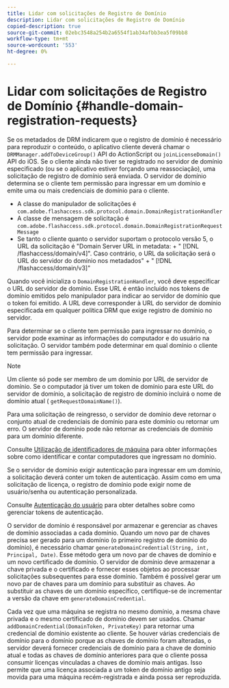 ```yaml
---
title: Lidar com solicitações de Registro de Domínio
description: Lidar com solicitações de Registro de Domínio
copied-description: true
source-git-commit: 02ebc3548a254b2a6554f1ab34afbb3ea5f09bb8
workflow-type: tm+mt
source-wordcount: '553'
ht-degree: 0%

---
```


# Lidar com solicitações de Registro de Domínio {#handle-domain-registration-requests}

Se os metadados de DRM indicarem que o registro de domínio é necessário para reproduzir o conteúdo, o aplicativo cliente deverá chamar o `DRMManager.addToDeviceGroup()` API do ActionScript ou `joinLicenseDomain()` API do iOS. Se o cliente ainda não tiver se registrado no servidor de domínio especificado (ou se o aplicativo estiver forçando uma reassociação), uma solicitação de registro de domínio será enviada. O servidor de domínio determina se o cliente tem permissão para ingressar em um domínio e emite uma ou mais credenciais de domínio para o cliente.

* A classe do manipulador de solicitações é `com.adobe.flashaccess.sdk.protocol.domain.DomainRegistrationHandler`
* A classe de mensagem de solicitação é `com.adobe.flashaccess.sdk.protocol.domain.DomainRegistrationRequestMessage`
* Se tanto o cliente quanto o servidor suportam o protocolo versão 5, o URL da solicitação é &quot;Domain Server URL in metadata: + &quot; [!DNL /flashaccess/domain/v4]&quot;. Caso contrário, o URL da solicitação será o URL do servidor do domínio nos metadados&quot; + &quot; [!DNL /flashaccess/domain/v3]&quot;

Quando você inicializa o `DomainRegistrationHandler`, você deve especificar o URL do servidor de domínio. Esse URL é então incluído nos tokens de domínio emitidos pelo manipulador para indicar ao servidor de domínio que o token foi emitido. A URL deve corresponder à URL do servidor de domínio especificada em qualquer política DRM que exige registro de domínio no servidor.

Para determinar se o cliente tem permissão para ingressar no domínio, o servidor pode examinar as informações do computador e do usuário na solicitação. O servidor também pode determinar em qual domínio o cliente tem permissão para ingressar.

>[!NOTE]
>
>Um cliente só pode ser membro de um domínio por URL de servidor de domínio. Se o computador já tiver um token de domínio para este URL do servidor de domínio, a solicitação de registro de domínio incluirá o nome de domínio atual ( `getRequestDomainName()`).

Para uma solicitação de reingresso, o servidor de domínio deve retornar o conjunto atual de credenciais de domínio para este domínio ou retornar um erro. O servidor de domínio pode não retornar as credenciais de domínio para um domínio diferente.

Consulte [Utilização de identificadores de máquina](../../protecting-content/implementing-the-license-server/processing-drm-requests.md#use-machine-identifiers) para obter informações sobre como identificar e contar computadores que ingressam no domínio.

Se o servidor de domínio exigir autenticação para ingressar em um domínio, a solicitação deverá conter um token de autenticação. Assim como em uma solicitação de licença, o registro de domínio pode exigir nome de usuário/senha ou autenticação personalizada.

Consulte [Autenticação do usuário](../../protecting-content/implementing-the-license-server/processing-drm-requests.md#user-authentication) para obter detalhes sobre como gerenciar tokens de autenticação.

O servidor de domínio é responsável por armazenar e gerenciar as chaves de domínio associadas a cada domínio. Quando um novo par de chaves precisa ser gerado para um domínio (o primeiro registro de domínio do domínio), é necessário chamar `generateDomainCredential(String, int, Principal, Date)`. Esse método gera um novo par de chaves de domínio e um novo certificado de domínio. O servidor de domínio deve armazenar a chave privada e o certificado e fornecer esses objetos ao processar solicitações subsequentes para esse domínio. Também é possível gerar um novo par de chaves para um domínio para substituir as chaves. Ao substituir as chaves de um domínio específico, certifique-se de incrementar a versão da chave em `generateDomainCredential`.

Cada vez que uma máquina se registra no mesmo domínio, a mesma chave privada e o mesmo certificado de domínio devem ser usados. Chamar `addDomainCredential(DomainToken, PrivateKey)` para retornar uma credencial de domínio existente ao cliente. Se houver várias credenciais de domínio para o domínio porque as chaves de domínio foram alteradas, o servidor deverá fornecer credenciais de domínio para a chave de domínio atual e todas as chaves de domínio anteriores para que o cliente possa consumir licenças vinculadas a chaves de domínio mais antigas. Isso permite que uma licença associada a um token de domínio antigo seja movida para uma máquina recém-registrada e ainda possa ser reproduzida.
